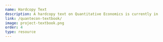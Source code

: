 ```yaml
---
name: Hardcopy Text
description: A hardcopy text on Quantitative Economics is currently in progress.
link: /quantecon-textbook/
image: project-textbook.png
order: 4
type: resource
---
```

